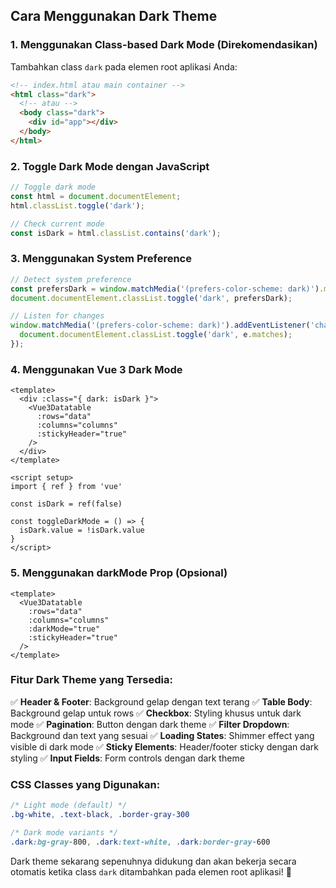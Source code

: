 <!-- Dark Theme Usage Examples -->

## Cara Menggunakan Dark Theme

### 1. Menggunakan Class-based Dark Mode (Direkomendasikan)

Tambahkan class `dark` pada elemen root aplikasi Anda:

```html
<!-- index.html atau main container -->
<html class="dark">
  <!-- atau -->
  <body class="dark">
    <div id="app"></div>
  </body>
</html>
```

### 2. Toggle Dark Mode dengan JavaScript

```javascript
// Toggle dark mode
const html = document.documentElement;
html.classList.toggle('dark');

// Check current mode
const isDark = html.classList.contains('dark');
```

### 3. Menggunakan System Preference

```javascript
// Detect system preference
const prefersDark = window.matchMedia('(prefers-color-scheme: dark)').matches;
document.documentElement.classList.toggle('dark', prefersDark);

// Listen for changes
window.matchMedia('(prefers-color-scheme: dark)').addEventListener('change', (e) => {
  document.documentElement.classList.toggle('dark', e.matches);
});
```

### 4. Menggunakan Vue 3 Dark Mode

```vue
<template>
  <div :class="{ dark: isDark }">
    <Vue3Datatable
      :rows="data"
      :columns="columns"
      :stickyHeader="true"
    />
  </div>
</template>

<script setup>
import { ref } from 'vue'

const isDark = ref(false)

const toggleDarkMode = () => {
  isDark.value = !isDark.value
}
</script>
```

### 5. Menggunakan darkMode Prop (Opsional)

```vue
<template>
  <Vue3Datatable
    :rows="data"
    :columns="columns"
    :darkMode="true"
    :stickyHeader="true"
  />
</template>
```

### Fitur Dark Theme yang Tersedia:

✅ **Header & Footer**: Background gelap dengan text terang
✅ **Table Body**: Background gelap untuk rows
✅ **Checkbox**: Styling khusus untuk dark mode
✅ **Pagination**: Button dengan dark theme
✅ **Filter Dropdown**: Background dan text yang sesuai
✅ **Loading States**: Shimmer effect yang visible di dark mode
✅ **Sticky Elements**: Header/footer sticky dengan dark styling
✅ **Input Fields**: Form controls dengan dark theme

### CSS Classes yang Digunakan:

```css
/* Light mode (default) */
.bg-white, .text-black, .border-gray-300

/* Dark mode variants */
.dark:bg-gray-800, .dark:text-white, .dark:border-gray-600
```

Dark theme sekarang sepenuhnya didukung dan akan bekerja secara otomatis ketika class `dark` ditambahkan pada elemen root aplikasi! 🌙